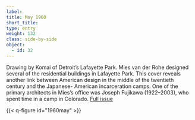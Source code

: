 ```yaml
---
label: 
title: May 1960
short_title:
type: entry
weight: 132
class: side-by-side
object:
  - id: 32
---
```

Drawing by Komai of Detroit’s Lafayette Park. Mies van der Rohe designed several of the residential buildings in Lafayette Park. This cover reveals another link between American design in the middle of the twentieth century and the Japanese- American incarceration camps. One of the primary architects in Mies’s office was Joseph Fujikawa (1922–2003), who spent time in a camp in Colorado.
[Full issue](https://usmodernist.org/AF/AF-1960-04.PDF)

{{< q-figure id="1960may" >}}
